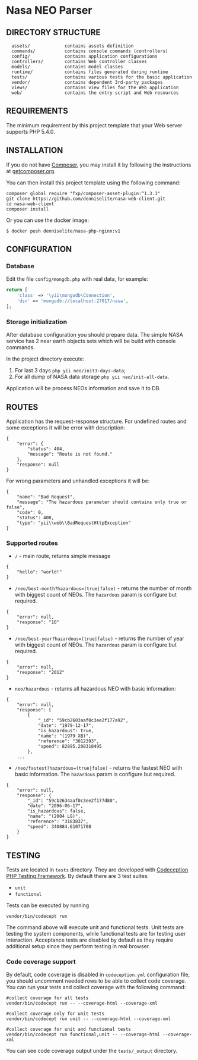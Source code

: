 Nasa NEO Parser
===============

DIRECTORY STRUCTURE
-------------------

      assets/             contains assets definition
      commands/           contains console commands (controllers)
      config/             contains application configurations
      controllers/        contains Web controller classes
      models/             contains model classes
      runtime/            contains files generated during runtime
      tests/              contains various tests for the basic application
      vendor/             contains dependent 3rd-party packages
      views/              contains view files for the Web application
      web/                contains the entry script and Web resources


REQUIREMENTS
------------

The minimum requirement by this project template that your Web server supports PHP 5.4.0.

INSTALLATION
------------

If you do not have [Composer](http://getcomposer.org/), you may install it by following the instructions
at [getcomposer.org](http://getcomposer.org/doc/00-intro.md#installation-nix).

You can then install this project template using the following command:

~~~
composer global require "fxp/composer-asset-plugin:^1.3.1"
git clone https://github.com/denniselite/nasa-web-client.git
cd nasa-web-client
composer install
~~~


Or you can use the docker image:

~~~
$ docker push denniselite/nasa-php-nginx:v1
~~~

CONFIGURATION
-------------

### Database

Edit the file `config/mongdb.php` with real data, for example:

```php
return [
    'class' => '\yii\mongodb\Connection',
    'dsn' => 'mongodb://localhost:27017/nasa',
];
```

### Storage initialization

After database configuration you should prepare data. The simple NASA service has 2 near earth objects sets which will be build with console commands.

In the project directory execute: 

1. For last 3 days `php yii neo/init3-days-data`;
2. For all dump of NASA data storage `php yii neo/init-all-data`.

Application will be process NEOs information and save it to DB.

ROUTES
------

Application has the request-response structure. For undefined routes and some exceptions it will be error with description:

```
{
    "error": {
        "status": 404,
        "message": "Route is not found."
    },
    "response": null
}
```

For wrong parameters and unhandled exceptions it will be:

```
{
    "name": "Bad Request",
    "message": "The hazardous parameter should contains only true or false",
    "code": 0,
    "status": 400,
    "type": "yii\\web\\BadRequestHttpException"
}
```

### Supported routes

* `/` - main route, returns simple message

```
{
    "hello": "world!"
}
```

* `/neo/best-month?hazardous=(true|false)` - returns the number of month with biggest count of NEOs. The `hazardous` param is configure but required.

```
{
    "error": null,
    "response": "10"
}
```

* `/neo/best-year?hazardous=(true|false)` - returns the number of year with biggest count of NEOs. The `hazardous` param is configure but required.

```
{
    "error": null,
    "response": "2012"
}
```

* `neo/hazardous` - returns all hazardous NEO with basic information:

```
{
    "error": null,
    "response": [
        {
            "_id": "59cb2603aaf0c3ee2f177a92",
            "date": "1979-12-17",
            "is_hazardous": true,
            "name": "(1979 XB)",
            "reference": "3012393",
            "speed": 82895.208318495
        },
    ...    
```

* `/neo/fastest?hazardous=(true|false)` - returns the fastest NEO with basic information. The `hazardous` param is configure but required.

```
{
    "error": null,
    "response": {
        "_id": "59cb2634aaf0c3ee2f177d80",
        "date": "2096-06-17",
        "is_hazardous": false,
        "name": "(2004 LG)",
        "reference": "3183837",
        "speed": 340884.61071708
    }
}
```

TESTING
-------

Tests are located in `tests` directory. They are developed with [Codeception PHP Testing Framework](http://codeception.com/).
By default there are 3 test suites:

- `unit`
- `functional`

Tests can be executed by running

```
vendor/bin/codecept run
``` 

The command above will execute unit and functional tests. Unit tests are testing the system components, while functional
tests are for testing user interaction. Acceptance tests are disabled by default as they require additional setup since
they perform testing in real browser. 

### Code coverage support

By default, code coverage is disabled in `codeception.yml` configuration file, you should uncomment needed rows to be able
to collect code coverage. You can run your tests and collect coverage with the following command:

```
#collect coverage for all tests
vendor/bin/codecept run -- --coverage-html --coverage-xml

#collect coverage only for unit tests
vendor/bin/codecept run unit -- --coverage-html --coverage-xml

#collect coverage for unit and functional tests
vendor/bin/codecept run functional,unit -- --coverage-html --coverage-xml
```

You can see code coverage output under the `tests/_output` directory.
